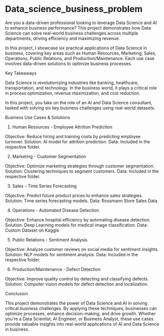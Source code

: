 # Data_science_business_problem
Are you a data-driven professional looking to leverage Data Science and AI to enhance business performance? This project demonstrates how Data Science can solve real-world business challenges across multiple departments, driving efficiency and maximizing revenue.


In this project, I showcase six practical applications of Data Science in business, covering key areas such as Human Resources, Marketing, Sales, Operations, Public Relations, and Production/Maintenance. Each use case involves data-driven solutions to optimize business processes.

Key Takeaways

Data Science is revolutionizing industries like banking, healthcare, transportation, and technology. In the business world, it plays a critical role in process optimization, revenue maximization, and cost reduction.

In this project, you take on the role of an AI and Data Science consultant, tasked with solving six key business challenges using real-world datasets.

Business Use Cases & Solutions

1. Human Resources - Employee Attrition Prediction

Objective: Reduce hiring and training costs by predicting employee turnover.
Solution: AI model for attrition prediction.
Data: Included in the respective folder.

2. Marketing - Customer Segmentation

Objective: Optimize marketing strategies through customer segmentation.
Solution: Clustering techniques to segment customers.
Data: Included in the respective folder.

3. Sales - Time Series Forecasting

Objective: Predict future product prices to enhance sales strategies.
Solution: Time series forecasting models.
Data: Rossmann Store Sales Data

4. Operations - Automated Disease Detection

Objective: Enhance hospital efficiency by automating disease detection.
Solution: Deep Learning models for medical image classification.
Data: Custom Dataset on Kaggle

5. Public Relations - Sentiment Analysis

Objective: Analyze customer reviews on social media for sentiment insights.
Solution: NLP models for sentiment analysis.
Data: Included in the respective folder.

6. Production/Maintenance - Defect Detection

Objective: Improve quality control by detecting and classifying defects.
Solution: Computer vision models for defect detection and localization.
 
 
Conclusion

This project demonstrates the power of Data Science and AI in solving critical business challenges. By applying these techniques, businesses can optimize processes, enhance decision-making, and drive growth. Whether you're a Data Scientist, AI Engineer, or Business Analyst, these use cases provide valuable insights into real-world applications of AI and Data Science in business.
